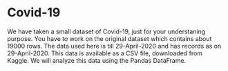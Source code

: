 # Covid-19
We have taken a small dataset of Covid-19, just for your understaning purpose. You have to work on the original dataset which contains about 19000 rows.  The data used here is till 29-April-2020 and has records as on 29-April-2020.  This data is available as a CSV file, downloaded from Kaggle.  We will analyze this data using the Pandas DataFrame.
